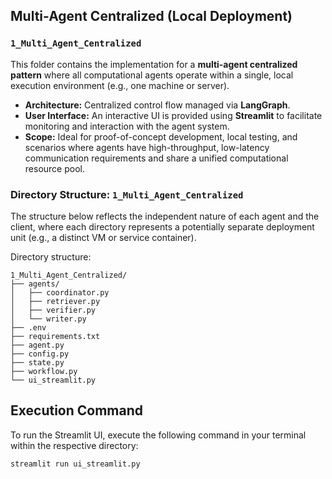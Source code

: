 ## Multi-Agent Centralized (Local Deployment)

### `1_Multi_Agent_Centralized`

This folder contains the implementation for a **multi-agent centralized pattern** where all computational agents operate within a single, local execution environment (e.g., one machine or server).

* **Architecture:** Centralized control flow managed via **LangGraph**.
* **User Interface:** An interactive UI is provided using **Streamlit** to facilitate monitoring and interaction with the agent system.
* **Scope:** Ideal for proof-of-concept development, local testing, and scenarios where agents have high-throughput, low-latency communication requirements and share a unified computational resource pool.


### Directory Structure: `1_Multi_Agent_Centralized`

The structure below reflects the independent nature of each agent and the client, where each directory represents a potentially separate deployment unit (e.g., a distinct VM or service container).

Directory structure:

    1_Multi_Agent_Centralized/
    ├── agents/   
    │   ├── coordinator.py
    │   ├── retriever.py
    │   ├── verifier.py
    │   └── writer.py
    ├── .env
    ├── requirements.txt
    ├── agent.py
    ├── config.py
    ├── state.py
    ├── workflow.py     
    └── ui_streamlit.py


## Execution Command

To run the Streamlit UI, execute the following command in your terminal within the respective directory:

```bash
streamlit run ui_streamlit.py